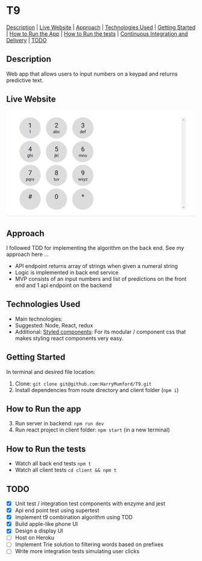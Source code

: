 # T9

[Description](#description) | [Live Website](#live-website) | [Approach](#approach) | [Technologies Used](#technologies-used) | [Getting Started](#getting-started) | [How to Run the App](#how-to-run-the-app) | [How to Run the tests](#how-to-run-the-tests) | [Continuous Integration and Delivery](#continuous-integration-and-delivery) | [TODO](#TODO)

## Description

Web app that allows users to input numbers on a keypad and returns predictive text.

## Live Website
![](./assets/t9.gif)

## Approach

I followed TDD for implementing the algorithm on the back end. See my approach here ...

- API endpoint returns array of strings when given a numeral string
- Logic is implemented in back end service
- MVP consists of an input numbers and list of predictions on the front end and 1 api endpoint on the backend

## Technologies Used

- Main technologies:
- Suggested: Node, React, redux
- Additional: [Styled components](https://reactjs.org/): For its modular / component css that makes styling react components very easy.

## Getting Started

In terminal and desired file location:

1. Clone: `git clone git@github.com:HarryMumford/T9.git`
2. Install dependencies from route directory and client folder (`npm i`)

## How to Run the app

3. Run server in backend: `npm run dev`
4. Run react project in client folder: `npm start` (in a new terminal)

## How to Run the tests

- Watch all back end tests `npm t`
- Watch all client tests `cd client && npm t`

## TODO

- [x] Unit test / integration test components with enzyme and jest
- [x] Api end point test using supertest
- [x] Implement t9 combination algorithm using TDD
- [x] Build apple-like phone UI
- [x] Design a display UI
- [ ] Host on Heroku
- [ ] Implement Trie solution to filtering words based on prefixes
- [ ] Write more integration tests simulating user clicks
